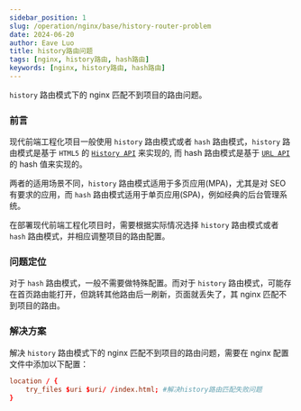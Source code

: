 ```yaml
---
sidebar_position: 1
slug: /operation/nginx/base/history-router-problem
date: 2024-06-20
author: Eave Luo
title: history路由问题
tags: [nginx, history路由, hash路由]
keywords: [nginx, history路由, hash路由]
---
```


`history` 路由模式下的 nginx 匹配不到项目的路由问题。

### 前言

现代前端工程化项目一般使用 `history` 路由模式或者 `hash` 路由模式，`history` 路由模式是基于 `HTML5` 的 [`History API`](https://developer.mozilla.org/docs/Web/API/History) 来实现的, 而 hash 路由模式是基于 [`URL API`](https://developer.mozilla.org/docs/Web/API/URL) 的 hash 值来实现的。

两者的适用场景不同，`history` 路由模式适用于多页应用(MPA)，尤其是对 SEO 有要求的应用，而 `hash` 路由模式适用于单页应用(SPA)，例如经典的后台管理系统。

在部署现代前端工程化项目时，需要根据实际情况选择 `history` 路由模式或者 `hash` 路由模式，并相应调整项目的路由配置。

### 问题定位

对于 `hash` 路由模式，一般不需要做特殊配置。而对于 `history` 路由模式，可能存在首页路由能打开，但跳转其他路由后一刷新，页面就丢失了，其 nginx 匹配不到项目的路由。

### 解决方案

解决 `history` 路由模式下的 nginx 匹配不到项目的路由问题，需要在 nginx 配置文件中添加以下配置：

```conf title="nginx.conf"
location / {
    try_files $uri $uri/ /index.html; #解决history路由匹配失败问题
}
```

